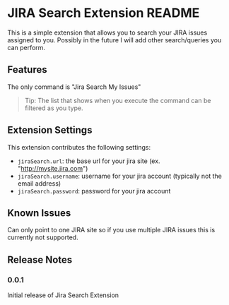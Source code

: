 # JIRA Search Extension README

This is a simple extension that allows you to search your JIRA issues assigned to you.
Possibly in the future I will add other search/queries you can perform. 


## Features

The only command is "Jira Search My Issues"

> Tip: The list that shows when you execute the command can be filtered as you type.

## Extension Settings

This extension contributes the following settings:

* `jiraSearch.url`: the base url for your jira site (ex. "http://mysite.jira.com")
* `jiraSearch.username`: username for your jira account (typically not the email address)
* `jiraSearch.password`: password for your jira account

## Known Issues

Can only point to one JIRA site so if you use multiple JIRA issues this is currently not supported.

## Release Notes


### 0.0.1

Initial release of Jira Search Extension

